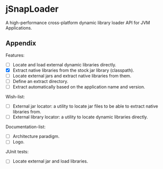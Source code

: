 # jSnapLoader
A high-performance cross-platform dynamic library loader API for JVM Applications.

## Appendix 
Features:
- [ ] Locate and load external dynamic libraries directly.
- [x] Extract native libraries from the stock jar library (classpath).
- [ ] Locate external jars and extract native libraries from them.
- [ ] Define an extract directory.
- [ ] Extract automatically based on the application name and version.

Wish-list:
- [ ] External jar locator: a utility to locate jar files to be able to extract native libraries from.
- [ ] External library locator: a utility to locate dynamic libraries directly.

Documentation-list:
- [ ] Architecture paradigm.
- [ ] Logo.

JUnit tests: 
- [ ] Locate external jar and load libraries.
